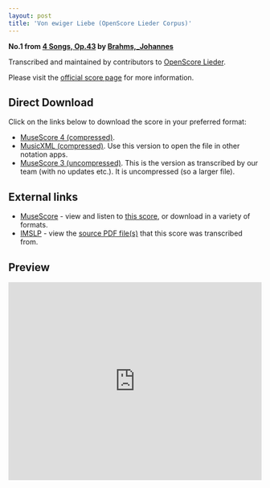 ```yaml
---
layout: post
title: 'Von ewiger Liebe (OpenScore Lieder Corpus)'
---
```


__No.1 from [4 Songs, Op.43](https://fourscoreandmore.org/openscore/lieder/Brahms,_Johannes/4_Songs,_Op.43/) by [Brahms,_Johannes](https://fourscoreandmore.org/openscore/lieder/Brahms,_Johannes)__

Transcribed and maintained by contributors to [OpenScore Lieder].

Please visit the [official score page] for more information.

[official score page]: https://musescore.com/openscore-lieder-corpus/scores/5153813
[OpenScore Lieder]: https://musescore.com/openscore-lieder-corpus

## Direct Download

Click on the links below to download the score in your preferred format:
- [MuseScore 4 (compressed)](https://github.com/openscore/lieder/blob/main/scores/Brahms,_Johannes/4_Songs,_Op.43/1_Von_ewiger_Liebe/lc5153813.mscz?raw=true).
- [MusicXML (compressed)](https://github.com/openscore/lieder/blob/main/scores/Brahms,_Johannes/4_Songs,_Op.43/1_Von_ewiger_Liebe/lc5153813.mxl?raw=true). Use this version to open the file in other notation apps.
- [MuseScore 3 (uncompressed)](https://github.com/openscore/lieder/blob/main/scores/Brahms,_Johannes/4_Songs,_Op.43/1_Von_ewiger_Liebe/lc5153813.mscx?raw=true). This is the version as transcribed by our team (with no updates etc.). It is uncompressed (so a larger file).

## External links

- [MuseScore] - view and listen to [this score][MuseScore], or download in a variety of formats.
- [IMSLP] - view the [source PDF file(s)][IMSLP] that this score was transcribed from.

[MuseScore]: https://musescore.com/score/5153813
[IMSLP]: https://imslp.org/wiki/Special:ReverseLookup/79666

## Preview

<iframe width="100%" height="394" src="https://musescore.com/openscore-lieder-corpus/scores/5153813/embed" frameborder="0" allowfullscreen allow="autoplay; fullscreen"></iframe>
